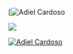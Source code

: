 [![Adiel Cardoso](https://i.ibb.co/JxZyKPQ/github-header-image.png)

<div>
	<img src="https://img.shields.io/badge/C%23-239120?style=for-the-badge&logo=c-sharp&logoColor=white">
	<a href="" target="_blank"> </a>
</div>


[![Adiel Cardoso](https://github-readme-stats.vercel.app/api/top-langs/?username=AdielCardosoDev&layout=compact)](https://github.com/anuraghazra/github-readme-stats)
